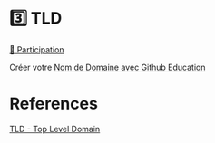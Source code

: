 # :three: TLD 

[:tada: Participation](Participation.md)

Créer votre [Nom de Domaine avec Github Education](https://education.github.com/pack?sort=popularity&tag=Domains)

# References

[TLD - Top Level Domain](https://en.wikipedia.org/wiki/Top-level_domain)







